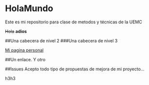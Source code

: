 # HolaMundo
Este es mi repositorio para clase de metodos y técnicas de la UEMC

~~Hola~~ __adios__

##Una cabecera de nivel 2 
###Una cabecera de nivel 3 

[Mi pagina personal](http://google.com)

##Un enlace. Y otro 

##Issues
Acepto todo tipo de propuestas de mejora de mi proyecto...

h3h3